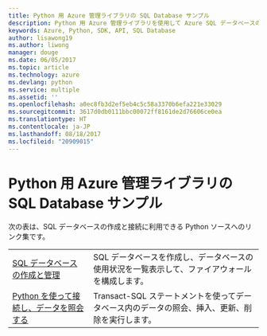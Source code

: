 ```yaml
---
title: Python 用 Azure 管理ライブラリの SQL Database サンプル
description: Python 用 Azure 管理ライブラリを使用して Azure SQL データベースの作成と更新を行うサンプル コードを入手しましょう。
keywords: Azure, Python, SDK, API, SQL Database
author: lisawong19
ms.author: liwong
manager: douge
ms.date: 06/05/2017
ms.topic: article
ms.technology: azure
ms.devlang: python
ms.service: multiple
ms.assetid: ''
ms.openlocfilehash: a0ec8fb3d2ef5eb4c5c58a3370b6efa221e33029
ms.sourcegitcommit: 3617d0db0111bbc00072ff8161de2d76606ce0ea
ms.translationtype: HT
ms.contentlocale: ja-JP
ms.lasthandoff: 08/18/2017
ms.locfileid: "20909015"
---
```

# <a name="azure-management-libraries-for-python-samples-for-sql-database"></a>Python 用 Azure 管理ライブラリの SQL Database サンプル

次の表は、SQL データベースの作成と接続に利用できる Python ソースへのリンク集です。 

| ||
|---|---|
| [SQL データベースの作成と管理][1] | SQL データベースを作成し、データベースの使用状況を一覧表示して、ファイアウォールを構成します。  | 
| [Python を使って接続し、データを照会する][2] | Transact-SQL ステートメントを使ってデータベース内のデータの照会、挿入、更新、削除を実行します。 | 

[1]: https://azure.microsoft.com/resources/samples/sql-database-python-manage/
[2]: https://docs.microsoft.com/azure/sql-database/sql-database-connect-query-python